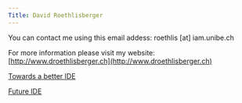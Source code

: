 ```yaml
---
Title: David Roethlisberger
---
```


You can contact me using this email addess: roethlis [at] iam.unibe.ch

For more information please visit my website: [http://www.droethlisberger.ch](http://www.droethlisberger.ch)

[Towards a better IDE](%base_url%/staff/davidroethlisberger/towardsabetteride)

[Future IDE](%base_url%/staff/davidroethlisberger/Future%20IDE)
